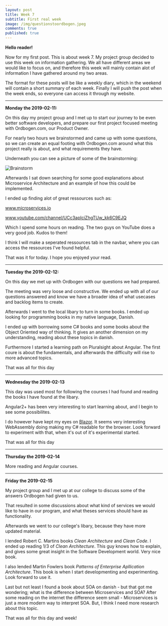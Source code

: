 ```yaml
---
layout: post
title: Week 7
subtitle: First real week
image: /img/questionstoordbogen.jpeg
comments: true
published: true
---
```


**Hello reader!**

Now for my first post. This is about week 7. My project group decided to use this week on information gathering. We all have different areas we would like to focus on, and therefore this week will mainly contain alot of information I have gathered around my two areas.

The format for these posts will be like a weekly diary, which in the weekend will contain a short summary of each week. Finally I will push the post when the week ends, so everyone can access it through my website.
***

**Monday the 2019-02-11:**

On this day my project group and I met up to start our journey to be even better software developers, and prepare our first project focused meeting with Ordbogen.com, our Product Owner.

For nearly two hours we brainstormed and came up with some questions, so we can create an equal footing with Ordbogen.com around what this project really is about, and what requirements they have.

Underneath you can see a picture of some of the brainstorming:

![Brainstorm](https://i.imgur.com/k2NWb1w.jpgh)

Afterwards I sat down searching for some good explanations about Microservice Architecture and an example of how this could be implemented.

I ended up finding alot of great ressources such as:

www.microservices.io

www.youtube.com/channel/UCc3apIciZhgTUw_kk6C9EJQ

Which I spend some hours on reading. The two guys on YouTube does a very good job. Kudos to them!

I think I will make a seperated ressources tab in the navbar, where you can access the ressources I've found helpful.

That was it for today. I hope you enjoyed your read.
***

**Tuesday the 2019-02-12:**

On this day we met up with Ordbogen with our questions we had prepared.

The meeting was very loose and constructive. We ended up with all of our questions answered and know we have a broader idea of what usecases and backlog items to create. 

Afterwards I went to the local libary to turn in some books. I ended up looking for programming books in my native language, Danish.

I ended up with borrowing some C# books and some books about the Object Oriented way of thinking. It gives an another dimension on my understanding, reading about these topics in danish.

Furthermore I started a learning path on Pluralsight about Angular. The first coure is about the fundamentals, and afterwards the difficulty will rise to more advanced topics.

That was all for this day
***

**Wednesday the 2019-02-13**

This day was used most for following the courses I had found and reading the books I have found at the libary.

Angular2+ has been very interesting to start learning about, and I begin to see some possibilites.

I do however have kept my eyes on [Blazor](https://blazor.net/). It seems very interesting WebAssembly doing making my C# readable for the browser. Look forward to experiment with that, when it's out of it's experimental started.

That was all for this day
***

**Thursday the 2019-02-14**

More reading and Angular courses.
***

**Friday the 2019-02-15**

My project group and I met up at our college to discuss some of the answers Ordbogen had given to us.

That resulted in some discussions about what kind of services we would like to have in our program, and what theses services should have as functionality.

Afterwards we went to our college's libary, because they have more updated material. 

I lended Robert C. Martins books *Clean Architecture* and *Clean Code*. I ended up reading 1/3 of *Clean Architecture*. This guy knows how to explain, and gives some great insight in the Software Development world. Very nice book.

I also lended Martin Fowlers book *Patterns of Enterprise Apllication Architecture*. This book is when I start developmenting and experimenting. Look forward to use it. 

Last but not least I found a book about SOA on danish - but that got me wondering; what is the difference between Microservices and SOA? After some reading on the internet the difference seem small - Microservices is just a more modern way to interpret SOA. But, I think I need more research about this topic.

That was all for this day and week!
